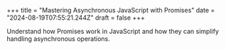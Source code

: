 +++
title = "Mastering Asynchronous JavaScript with Promises"
date = "2024-08-19T07:55:21.244Z"
draft = false
+++

  Understand how Promises work in JavaScript and how they can simplify handling asynchronous operations.
        